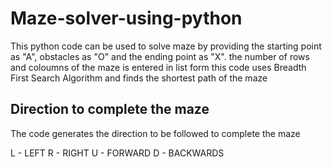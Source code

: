 # Maze-solver-using-python

This python code can be used to solve maze by providing the starting point as "A", obstacles as "O" and the ending point as "X".
the number of rows and coloumns of the maze is entered in list form
this code uses Breadth First Search Algorithm and finds the shortest path of the maze

## Direction to complete the maze

The code generates the direction to be followed to complete the maze 

L - LEFT
R - RIGHT
U - FORWARD 
D - BACKWARDS


